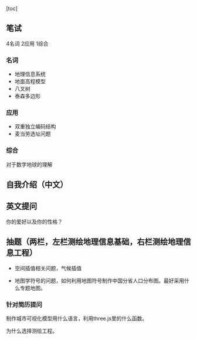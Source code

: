 [toc]



## 笔试
4名词
2应用
1综合

### 名词
+ 地理信息系统
+ 地面高程模型
+ 八叉树
+ 泰森多边形

### 应用
+ 双重独立编码结构
+ 麦当劳选址问题

### 综合
对于数字地球的理解

## 自我介绍（中文）

## 英文提问
你的爱好以及你的性格？

## 抽题（两栏，左栏测绘地理信息基础，右栏测绘地理信息工程）

+ 空间插值相关问题，气候插值

+ 地图学符号的问题，如何利用地图符号制作中国分省人口分布图。最好采用什么专题地图。

### 针对简历提问
制作城市可视化模型用什么语言，利用three.js里的什么函数。

为什么选择测绘工程。


































